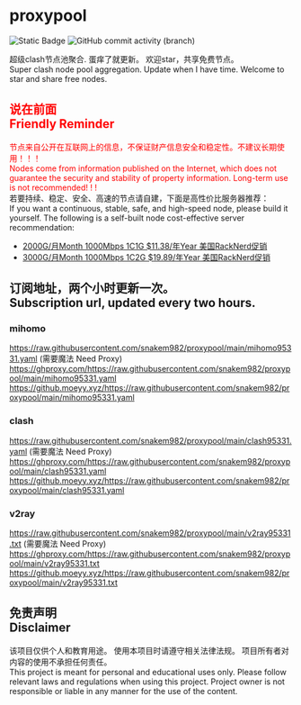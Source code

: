 # proxypool

![Static Badge](https://img.shields.io/badge/ss|ssr|vmess|vless|trojan-free-orange)
![GitHub commit activity (branch)](https://img.shields.io/github/commit-activity/w/snakem982/proxypool?color=DC52FC)


超级clash节点池聚合.
蛋痒了就更新。
欢迎star，共享免费节点。
<br/>
Super clash node pool aggregation.
Update when I have time.
Welcome to star and share free nodes.

## <font color="red">说在前面<br/>Friendly Reminder</font>
<font color="red">节点来自公开在互联网上的信息，不保证财产信息安全和稳定性。不建议长期使用！！！<br/>
Nodes come from information published on the Internet,
which does not guarantee the security and stability of property information.
Long-term use is not recommended! ! !</font><br/>
若要持续、稳定、安全、高速的节点请自建，下面是高性价比服务器推荐：<br/>
If you want a continuous, stable, safe, and high-speed node, please build it yourself.
The following is a self-built node cost-effective server recommendation:
- [2000G/月Month 1000Mbps 1C1G $11.38/年Year 美国RackNerd促销](https://my.racknerd.com/aff.php?aff=8613 "美国RackNerd")
- [3000G/月Month 1000Mbps 1C2G $19.89/年Year 美国RackNerd促销](https://my.racknerd.com/aff.php?aff=8613 "美国RackNerd")

## 订阅地址，两个小时更新一次。<br/>Subscription url, updated every two hours.
### mihomo
https://raw.githubusercontent.com/snakem982/proxypool/main/mihomo95331.yaml  (需要魔法 Need Proxy)
https://ghproxy.com/https://raw.githubusercontent.com/snakem982/proxypool/main/mihomo95331.yaml
https://github.moeyy.xyz/https://raw.githubusercontent.com/snakem982/proxypool/main/mihomo95331.yaml
### clash
https://raw.githubusercontent.com/snakem982/proxypool/main/clash95331.yaml  (需要魔法 Need Proxy)
https://ghproxy.com/https://raw.githubusercontent.com/snakem982/proxypool/main/clash95331.yaml
https://github.moeyy.xyz/https://raw.githubusercontent.com/snakem982/proxypool/main/clash95331.yaml
### v2ray
https://raw.githubusercontent.com/snakem982/proxypool/main/v2ray95331.txt  (需要魔法 Need Proxy)
https://ghproxy.com/https://raw.githubusercontent.com/snakem982/proxypool/main/v2ray95331.txt
https://github.moeyy.xyz/https://raw.githubusercontent.com/snakem982/proxypool/main/v2ray95331.txt


## 免责声明 <br/>Disclaimer
该项目仅供个人和教育用途。
使用本项目时请遵守相关法律法规。
项目所有者对内容的使用不承担任何责任。
<br/>
This project is meant for personal and educational uses only.
Please follow relevant laws and regulations when using this project.
Project owner is not responsible or liable in any manner for the use of the content.
